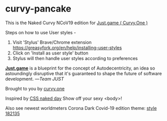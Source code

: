 # curvy-pancake
This is the Naked Curvy NCoV19 edition for <a target='_blank' href='http://curvy.one'>Just.game ( Curvy.One )</a> 

Steps on how to use User styles - 
1. Visit 'Stylus' Brave/Chrome extension <a target='_blank' href='https://greasyfork.org/en/help/installing-user-styles'>https://greasyfork.org/en/help/installing-user-styles</a>
2. Click on 'Install as user style' button
3. Stylus will then handle user styles according to preferences

> <a target='_blank' href='http://curvy.one'>
**Just.game</a>** is a blueprint for the concept of Autodecentricity, an idea so astoundingly disruptive that it's guaranteed to shape the future of software development.
—<cite>Team JUST</cite>
</blockquote>
Brought to you by <a target='_blank' href='http://curvy.one'>curvy.one</a>

Inspired by <a target='_blank' href='https://css-naked-day.github.io'>CSS naked day</a>
Show off your sexy &lt;body&gt;!

Also see newest worldmeters Corona Dark Covid-19 edition theme: <a target='_blank' href='https://userstyles.org/styles/182135'>style 182135</a>